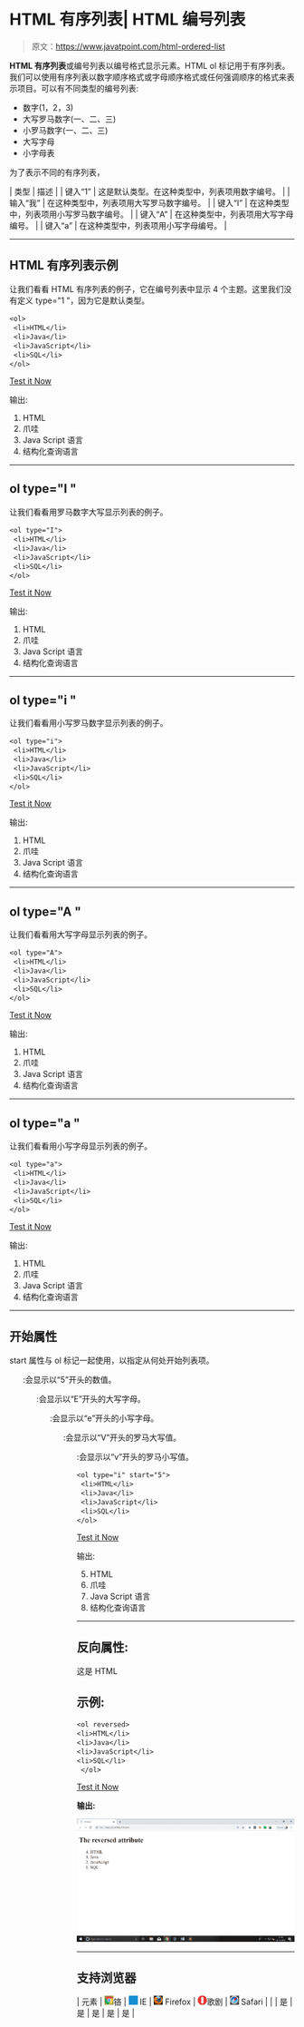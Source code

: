 # HTML 有序列表| HTML 编号列表

> 原文：<https://www.javatpoint.com/html-ordered-list>

**HTML 有序列表**或编号列表以编号格式显示元素。HTML ol 标记用于有序列表。我们可以使用有序列表以数字顺序格式或字母顺序格式或任何强调顺序的格式来表示项目。可以有不同类型的编号列表:

*   数字(1，2，3)
*   大写罗马数字(一、二、三)
*   小罗马数字(一、二、三)
*   大写字母
*   小字母表

为了表示不同的有序列表，

| 类型 | 描述 |
| 键入“1” | 这是默认类型。在这种类型中，列表项用数字编号。 |
| 输入“我” | 在这种类型中，列表项用大写罗马数字编号。 |
| 键入“I” | 在这种类型中，列表项用小写罗马数字编号。 |
| 键入“A” | 在这种类型中，列表项用大写字母编号。 |
| 键入“a” | 在这种类型中，列表项用小写字母编号。 |

* * *

## HTML 有序列表示例

让我们看看 HTML 有序列表的例子，它在编号列表中显示 4 个主题。这里我们没有定义 type="1 "，因为它是默认类型。

```
<ol>
 <li>HTML</li>
 <li>Java</li>
 <li>JavaScript</li>
 <li>SQL</li>
</ol>

```

[Test it Now](https://www.javatpoint.com/oprweb/test.jsp?filename=htmlorderedlist1)

输出:

1.  HTML
2.  爪哇
3.  Java Script 语言
4.  结构化查询语言

* * *

## ol type="I "

让我们看看用罗马数字大写显示列表的例子。

```
<ol type="I">
 <li>HTML</li>
 <li>Java</li>
 <li>JavaScript</li>
 <li>SQL</li>
</ol>

```

[Test it Now](https://www.javatpoint.com/oprweb/test.jsp?filename=htmlorderedlist2)

输出:

1.  HTML
2.  爪哇
3.  Java Script 语言
4.  结构化查询语言

* * *

## ol type="i "

让我们看看用小写罗马数字显示列表的例子。

```
<ol type="i">
 <li>HTML</li>
 <li>Java</li>
 <li>JavaScript</li>
 <li>SQL</li>
</ol>

```

[Test it Now](https://www.javatpoint.com/oprweb/test.jsp?filename=htmlorderedlist3)

输出:

1.  HTML
2.  爪哇
3.  Java Script 语言
4.  结构化查询语言

* * *

## ol type="A "

让我们看看用大写字母显示列表的例子。

```
<ol type="A">
 <li>HTML</li>
 <li>Java</li>
 <li>JavaScript</li>
 <li>SQL</li>
</ol>

```

[Test it Now](https://www.javatpoint.com/oprweb/test.jsp?filename=htmlorderedlist4)

输出:

1.  HTML
2.  爪哇
3.  Java Script 语言
4.  结构化查询语言

* * *

## ol type="a "

让我们看看用小写字母显示列表的例子。

```
<ol type="a">
 <li>HTML</li>
 <li>Java</li>
 <li>JavaScript</li>
 <li>SQL</li>
</ol>

```

[Test it Now](https://www.javatpoint.com/oprweb/test.jsp?filename=htmlorderedlist5)

输出:

1.  HTML
2.  爪哇
3.  Java Script 语言
4.  结构化查询语言

* * *

## 开始属性

start 属性与 ol 标记一起使用，以指定从何处开始列表项。

**<ol type = " 1 " start = " 5 ">**:会显示以“5”开头的数值。

**<ol type = " A " start = " 5 ">**:会显示以“E”开头的大写字母。

**<ol type = " a " start = " 5 ">**:会显示以“e”开头的小写字母。

**<ol type = " I " start = " 5 ">**:会显示以“V”开头的罗马大写值。

**<ol type = " I " start = " 5 ">**:会显示以“v”开头的罗马小写值。

```
<ol type="i" start="5">
 <li>HTML</li>
 <li>Java</li>
 <li>JavaScript</li>
 <li>SQL</li>
</ol>

```

[Test it Now](https://www.javatpoint.com/oprweb/test.jsp?filename=htmlorderedlist6)

输出:

5.  HTML
6.  爪哇
7.  Java Script 语言
8.  结构化查询语言

* * *

## 反向属性:

这是 HTML

## 示例:

```
<ol reversed>
<li>HTML</li>
<li>Java</li>
<li>JavaScript</li>
<li>SQL</li>
 </ol>

```

[Test it Now](https://www.javatpoint.com/oprweb/test.jsp?filename=htmlorderedlist7)

**输出:**

![HTML Ordered List](img/fbf599faeb55937011f6c6332e299dac.png)

* * *

## 支持浏览器

| 元素 | ![chrome browser](img/4fbdc93dc2016c5049ed108e7318df19.png)铬 | ![ie browser](img/83dd23df1fe8373fd5bf054b2c1dd88b.png) IE | ![firefox browser](img/4f001fff393888a8a807ed29b28145d1.png) Firefox | ![opera browser](img/6cad4a592cc69a052056a0577b4aac65.png)歌剧 | ![safari browser](img/a0f6a9711a92203c5dc5c127fe9c9fca.png) Safari |
|  | 是 | 是 | 是 | 是 | 是 |